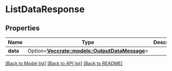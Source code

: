 # ListDataResponse

## Properties

Name | Type | Description | Notes
------------ | ------------- | ------------- | -------------
**data** | Option<[**Vec<crate::models::OutputDataMessage>**](OutputDataMessage.md)> |  | [optional]

[[Back to Model list]](../README.md#documentation-for-models) [[Back to API list]](../README.md#documentation-for-api-endpoints) [[Back to README]](../README.md)


